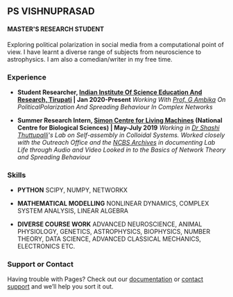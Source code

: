 ## PS VISHNUPRASAD
#### MASTER'S RESEARCH STUDENT

Exploring political polarization in social media from a computational point of view. I have learnt a diverse range of subjects from neuroscience to astrophysics.
I am also a comedian/writer in my free time.


### Experience

* **Student Researcher, [Indian Institute Of Science Education And Research, Tirupati](https://www.iisertirupati.ac.in) | Jan 2020-Present**
*Working With [Prof. G Ambika](https://scholar.google.com/citations?user=hYb5Ng8AAAAJ&hl=en) On PoliticalPolarization And Spreading Behaviour In Complex Networks*

* **Summer Research Intern, [Simon Centre for Living Machines](https://theory.ncbs.res.in/) (National Centre for Biological Sciences) | May-July 2019**
*Working in [Dr Shashi Thuttupalli](https://scholar.google.co.in/citations?user=tOxt7bIAAAAJ&hl=en)'s Lab on Self-assembly in Colloidal Systems. Worked closely with the Outreach Office and the [NCBS Archives](http://archives.ncbs.res.in/) in documenting Lab Life through Audio and Video Looked in to the Basics of Network Theory and Spreading Behaviour*


### Skills

* **PYTHON**
SCIPY, NUMPY, NETWORKX

* **MATHEMATICAL MODELLING**
NONLINEAR DYNAMICS, COMPLEX SYSTEM ANALYSIS, LINEAR ALGEBRA

* **DIVERSE COURSE WORK**
ADVANCED NEUROSCIENCE, ANIMAL PHYSIOLOGY, GENETICS, ASTROPHYSICS, BIOPHYSICS, NUMBER THEORY, DATA SCIENCE, ADVANCED CLASSICAL MECHANICS, ELECTRONICS ETC.


### Support or Contact

Having trouble with Pages? Check out our [documentation](https://docs.github.com/categories/github-pages-basics/) or [contact support](https://github.com/contact) and we’ll help you sort it out.
